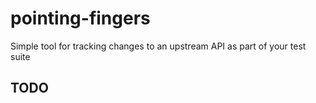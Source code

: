 # pointing-fingers

Simple tool for tracking changes to an upstream API as part of your test suite

## TODO
